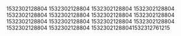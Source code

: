 1532302128804
1532302128804
1532302128804
1532302128804
1532302128804
1532302128804
1532302128804
1532302128804
1532302128804
1532302128804
1532302128804
1532302128804
1532302128804
1532302128804
15323021288041532312761215